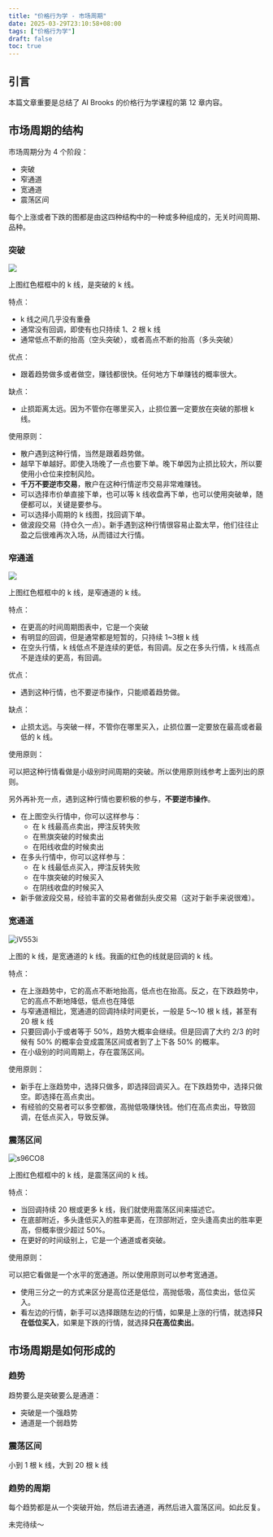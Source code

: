 ```yaml
---
title: "价格行为学 - 市场周期"
date: 2025-03-29T23:10:58+08:00
tags: ["价格行为学"] 
draft: false
toc: true
---
```


##  引言

本篇文章重要是总结了 AI Brooks 的价格行为学课程的第 12 章内容。  

## 市场周期的结构

市场周期分为 4 个阶段：

- 突破
- 窄通道
- 宽通道
- 震荡区间

每个上涨或者下跌的图都是由这四种结构中的一种或多种组成的，无关时间周期、品种。


### 突破

![](https://img.forecho.com/aJPODr.png)

上图红色框框中的 k 线，是突破的 k 线。

特点：

- k 线之间几乎没有重叠
- 通常没有回调，即使有也只持续 1、2 根 k 线
- 通常低点不断的抬高（空头突破），或者高点不断的抬高（多头突破）

<!--more-->

优点：

- 跟着趋势做多或者做空，赚钱都很快。任何地方下单赚钱的概率很大。

缺点：

- 止损距离太远。因为不管你在哪里买入，止损位置一定要放在突破的那根 k 线。

使用原则：

- 散户遇到这种行情，当然是跟着趋势做。
- 越早下单越好。即使入场晚了一点也要下单。晚下单因为止损比较大，所以要使用小仓位来控制风险。
- **千万不要逆市交易**，散户在这种行情逆市交易非常难赚钱。
- 可以选择市价单直接下单，也可以等 k 线收盘再下单，也可以使用突破单，随便都可以，关键是要参与。
- 可以选择小周期的 k 线图，找回调下单。
- 做波段交易（持仓久一点）。新手遇到这种行情很容易止盈太早，他们往往止盈之后很难再次入场，从而错过大行情。


### 窄通道

![](https://img.forecho.com/T53wey.png)

上图红色框框中的 k 线，是窄通道的 k 线。

特点：

- 在更高的时间周期图表中，它是一个突破
- 有明显的回调，但是通常都是短暂的，只持续 1~3根 k 线
- 在空头行情，k 线低点不是连续的更低，有回调。反之在多头行情，k 线高点不是连续的更高，有回调。

优点：

- 遇到这种行情，也不要逆市操作，只能顺着趋势做。

缺点：

- 止损太远。与突破一样，不管你在哪里买入，止损位置一定要放在最高或者最低的 k 线。

使用原则：

可以把这种行情看做是小级别时间周期的突破。所以使用原则线参考上面列出的原则。

另外再补充一点，遇到这种行情也要积极的参与，**不要逆市操作**。


- 在上图空头行情中，你可以这样参与：
    - 在 k 线最高点卖出，押注反转失败
    - 在熊旗突破的时候卖出
    - 在阳线收盘的时候卖出
- 在多头行情中，你可以这样参与：
    - 在 k 线最低点买入，押注反转失败
    - 在牛旗突破的时候买入
    - 在阴线收盘的时候买入
- 新手做波段交易，经验丰富的交易者做刮头皮交易（这对于新手来说很难）。


### 宽通道

![iV553i](https://img.forecho.com/iV553i.png)

上图的 k 线，是宽通道的 k 线。我画的红色的线就是回调的 k 线。

特点：

- 在上涨趋势中，它的高点不断地抬高，低点也在抬高。反之，在下跌趋势中，它的高点不断地降低，低点也在降低
- 与窄通道相比，宽通道的回调持续时间更长，一般是 5～10 根 k 线，甚至有 20 根 k 线
- 只要回调小于或者等于 50%，趋势大概率会继续。但是回调了大约 2/3 的时候有 50% 的概率会变成震荡区间或者到了上下各 50% 的概率。
- 在小级别的时间周期上，存在震荡区间。

使用原则：

- 新手在上涨趋势中，选择只做多，即选择回调买入。在下跌趋势中，选择只做空。即选择在高点卖出。
- 有经验的交易者可以多空都做，高抛低吸赚快钱。他们在高点卖出，导致回调，在低点买入，导致反弹。

### 震荡区间


![s96CO8](https://img.forecho.com/s96CO8.png)

上图红色框框中的 k 线，是震荡区间的 k 线。

特点：

- 当回调持续 20 根或更多 k 线，我们就使用震荡区间来描述它。
- 在底部附近，多头逢低买入的胜率更高，在顶部附近，空头逢高卖出的胜率更高，但概率很少超过 50%。
- 在更好的时间级别上，它是一个通道或者突破。


使用原则：


可以把它看做是一个水平的宽通道。所以使用原则可以参考宽通道。

- 使用三分之一的方式来区分是高位还是低位，高抛低吸，高位卖出，低位买入。
- 看左边的行情，新手可以选择跟随左边的行情，如果是上涨的行情，就选择**只在低位买入**，如果是下跌的行情，就选择**只在高位卖出**。


## 市场周期是如何形成的

### 趋势

趋势要么是突破要么是通道：

- 突破是一个强趋势
- 通道是一个弱趋势

### 震荡区间

小到 1 根 k 线，大到 20 根 k 线

### 趋势的周期

每个趋势都是从一个突破开始，然后进去通道，再然后进入震荡区间。如此反复。


未完待续～

